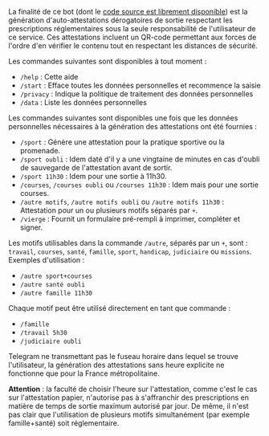La finalité de ce bot (dont le [code source est librement disponible](https://github.com/samueltardieu/AusweisBot)) est la génération d'auto-attestations dérogatoires de sortie respectant les prescriptions réglementaires sous la seule responsabilité de l'utilisateur de ce service. Ces attestations incluent un QR-code permettant aux forces de l'ordre d'en vérifier le contenu tout en respectant les distances de sécurité.

Les commandes suivantes sont disponibles à tout moment :

- `/help` : Cette aide
- `/start` : Efface toutes les données personnelles et recommence la saisie
- `/privacy` : Indique la politique de traitement des données personnelles
- `/data` : Liste les données personnelles

Les commandes suivantes sont disponibles une fois que les données personnelles nécessaires à la génération des attestations ont été fournies :

- `/sport` : Génère une attestation pour la pratique sportive ou la promenade.
- `/sport oubli` : Idem daté d'il y a une vingtaine de minutes en cas d'oubli de sauvegarde de l'attestation avant de sortir.
- `/sport 11h30` : Idem pour une sortie à 11h30.
- `/courses`, `/courses oubli` ou `/courses 11h30` : Idem mais pour une sortie courses.
- `/autre motifs`, `/autre motifs oubli` ou `/autre motifs 11h30` : Attestation pour un ou plusieurs motifs séparés par `+`.
- `/vierge` : Fournit un formulaire pré-rempli à imprimer, compléter et signer.

Les motifs utilisables dans la commande `/autre`, séparés par un `+`, sont : `travail`, `courses`, `santé`, `famille`, `sport`, `handicap`, `judiciaire` ou `missions`. Exemples d'utilisation :

- `/autre sport+courses`
- `/autre santé oubli`
- `/autre famille 11h30`

Chaque motif peut être utilisé directement en tant que commande :

- `/famille`
- `/travail 5h30`
- `/judiciaire oubli`

Telegram ne transmettant pas le fuseau horaire dans lequel se trouve l'utilisateur, la génération des attestations sans heure explicite ne fonctionne que pour la France métropolitaine.

__Attention__ : la faculté de choisir l'heure sur l'attestation, comme c'est le cas sur l'attestation papier, n'autorise pas à s'affranchir des prescriptions en matière de temps de sortie maximum autorisé par jour. De même, il n'est pas clair que l'utilisation de plusieurs motifs simultanément (par exemple famille+santé) soit réglementaire.

